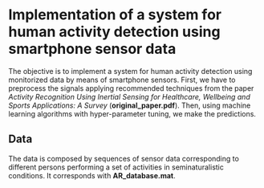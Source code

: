 # Implementation of a system for human activity detection using smartphone sensor data

The objective is to implement a system for human activity detection using monitorized data by means of smartphone sensors. First, we have to preprocess the signals applying recommended techniques from the paper *Activity Recognition Using Inertial Sensing for Healthcare, Wellbeing and Sports Applications: A Survey* (**original_paper.pdf**). Then, using machine learning algorithms with hyper-parameter tuning, we make the predictions.

## Data

The data is composed by sequences of sensor data corresponding to different persons performing a set of activities in seminaturalistic conditions. It corresponds with **AR_database.mat**.
